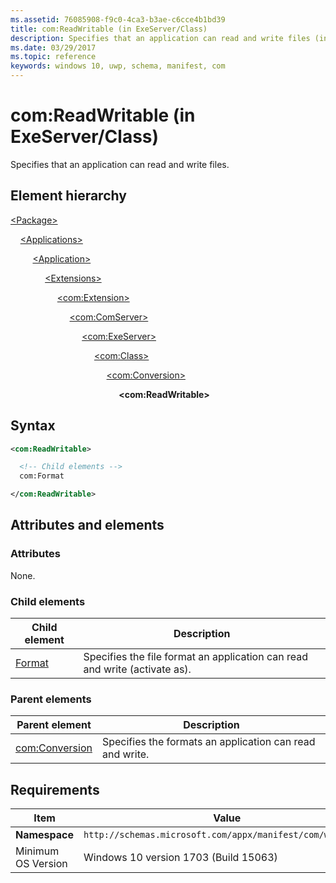 ```yaml
---
ms.assetid: 76085908-f9c0-4ca3-b3ae-c6cce4b1bd39
title: com:ReadWritable (in ExeServer/Class)
description: Specifies that an application can read and write files (in ExeServer/Class).
ms.date: 03/29/2017
ms.topic: reference
keywords: windows 10, uwp, schema, manifest, com
---
```


# com:ReadWritable (in ExeServer/Class)

Specifies that an application can read and write files.

## Element hierarchy

[\<Package\>](element-package.md)

&nbsp;&nbsp;&nbsp;&nbsp;[\<Applications\>](element-applications.md)

&nbsp;&nbsp;&nbsp;&nbsp; &nbsp;&nbsp;&nbsp;&nbsp;[\<Application\>](element-application.md)

&nbsp;&nbsp;&nbsp;&nbsp; &nbsp;&nbsp;&nbsp;&nbsp; &nbsp;&nbsp;&nbsp;&nbsp;[\<Extensions\>](element-1-extensions.md)

&nbsp;&nbsp;&nbsp;&nbsp; &nbsp;&nbsp;&nbsp;&nbsp; &nbsp;&nbsp;&nbsp;&nbsp; &nbsp;&nbsp;&nbsp;&nbsp;[\<com:Extension\>](element-com-extension.md)

&nbsp;&nbsp;&nbsp;&nbsp; &nbsp;&nbsp;&nbsp;&nbsp; &nbsp;&nbsp;&nbsp;&nbsp; &nbsp;&nbsp;&nbsp;&nbsp; &nbsp;&nbsp;&nbsp;&nbsp;[\<com:ComServer\>](element-com-comserver.md)

&nbsp;&nbsp;&nbsp;&nbsp; &nbsp;&nbsp;&nbsp;&nbsp; &nbsp;&nbsp;&nbsp;&nbsp; &nbsp;&nbsp;&nbsp;&nbsp; &nbsp;&nbsp;&nbsp;&nbsp; &nbsp;&nbsp;&nbsp;&nbsp;[\<com:ExeServer\>](element-com-exeserver.md)

&nbsp;&nbsp;&nbsp;&nbsp; &nbsp;&nbsp;&nbsp;&nbsp; &nbsp;&nbsp;&nbsp;&nbsp; &nbsp;&nbsp;&nbsp;&nbsp; &nbsp;&nbsp;&nbsp;&nbsp; &nbsp;&nbsp;&nbsp;&nbsp; &nbsp;&nbsp;&nbsp;&nbsp;[\<com:Class\>](element-com-exeserver-class.md)

&nbsp;&nbsp;&nbsp;&nbsp; &nbsp;&nbsp;&nbsp;&nbsp; &nbsp;&nbsp;&nbsp;&nbsp; &nbsp;&nbsp;&nbsp;&nbsp; &nbsp;&nbsp;&nbsp;&nbsp; &nbsp;&nbsp;&nbsp;&nbsp; &nbsp;&nbsp;&nbsp;&nbsp; &nbsp;&nbsp;&nbsp;&nbsp;[\<com:Conversion\>](element-com-exe-conversion.md)

&nbsp;&nbsp;&nbsp;&nbsp; &nbsp;&nbsp;&nbsp;&nbsp; &nbsp;&nbsp;&nbsp;&nbsp; &nbsp;&nbsp;&nbsp;&nbsp; &nbsp;&nbsp;&nbsp;&nbsp; &nbsp;&nbsp;&nbsp;&nbsp; &nbsp;&nbsp;&nbsp;&nbsp; &nbsp;&nbsp;&nbsp;&nbsp; &nbsp;&nbsp;&nbsp;&nbsp;**\<com:ReadWritable\>**

## Syntax

```xml
<com:ReadWritable> 

  <!-- Child elements -->
  com:Format

</com:ReadWritable>
```

## Attributes and elements

### Attributes

None.

### Child elements

| Child element | Description |
|-|-|
| [Format](element-com-exe-rwformat.md) | Specifies the file format an application can read and write (activate as). |

### Parent elements

| Parent element | Description |
|-|-|
| [com:Conversion](element-com-exe-conversion.md) | Specifies the formats an application can read and write. |

## Requirements

| Item | Value |
|--|--|
| **Namespace** | `http://schemas.microsoft.com/appx/manifest/com/windows10` |
| Minimum OS Version | Windows 10 version 1703 (Build 15063) |

